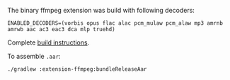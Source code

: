 The binary ffmpeg extension was build with following decoders:

```
ENABLED_DECODERS=(vorbis opus flac alac pcm_mulaw pcm_alaw mp3 amrnb amrwb aac ac3 eac3 dca mlp truehd)
```

Complete [build instructions](https://github.com/google/ExoPlayer/blob/r2.13.2/extensions/ffmpeg/README.md).

To assemble ``.aar``:

```
./gradlew :extension-ffmpeg:bundleReleaseAar
```

